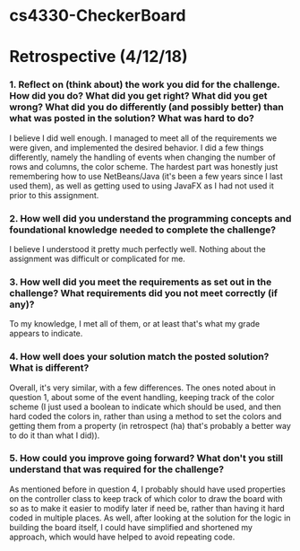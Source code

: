 # cs4330-CheckerBoard

# Retrospective (4/12/18)

### 1. Reflect on (think about) the work you did for the challenge. How did you do? What did you get right? What did you get wrong? What did you do differently (and possibly better) than what was posted in the solution? What was hard to do?
  I believe I did well enough. I managed to meet all of the requirements we were given, and implemented the desired behavior. I did a few things differently, namely the handling of events when changing the number of rows and columns, the color scheme. The hardest part was honestly just remembering how to use NetBeans/Java (it's been a few years since I last used them), as well as getting used to using JavaFX as I had not used it prior to this assignment.

### 2.  How well did you understand the programming concepts and foundational knowledge needed to complete the challenge?
  I believe I understood it pretty much perfectly well. Nothing about the assignment was difficult or complicated for me.

### 3. How well did you meet the requirements as set out in the challenge? What requirements did you not meet correctly (if any)?
  To my knowledge, I met all of them, or at least that's what my grade appears to indicate.

### 4. How well does your solution match the posted solution? What is different?
  Overall, it's very similar, with a few differences. The ones noted about in question 1, about some of the event handling, keeping track of the color scheme (I just used a boolean to indicate which should be used, and then hard coded the colors in, rather than using a method to set the colors and getting them from a property (in retrospect (ha) that's probably a better way to do it than what I did)).
	
### 5. How could you improve going forward? What don't you still understand that was required for the challenge?
  As mentioned before in question 4, I probably should have used properties on the controller class to keep track of which color to draw the board with so as to make it easier to modify later if need be, rather than having it hard coded in multiple places. As well, after looking at the solution for the logic in building the board itself, I could have simplified and shortened my approach, which would have helped to avoid repeating code.
